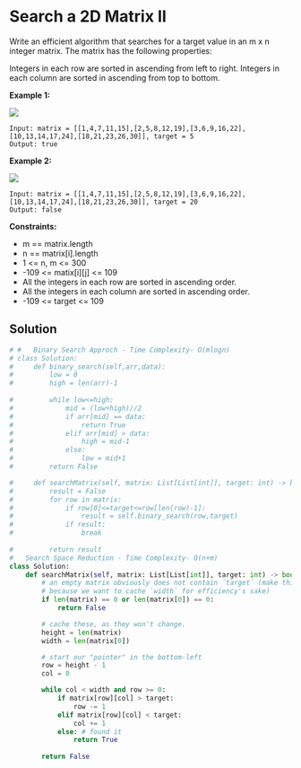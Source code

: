 <h1>Search a 2D Matrix II</h1>

<p>
Write an efficient algorithm that searches for a target value in an m x n integer matrix. The matrix has the following properties:

Integers in each row are sorted in ascending from left to right.
Integers in each column are sorted in ascending from top to bottom.

<b>Example 1:</b>

<img src="https://assets.leetcode.com/uploads/2020/11/24/searchgrid2.jpg">

    Input: matrix = [[1,4,7,11,15],[2,5,8,12,19],[3,6,9,16,22],[10,13,14,17,24],[18,21,23,26,30]], target = 5
    Output: true
    
<b>Example 2:</b>

<img src="https://assets.leetcode.com/uploads/2020/11/24/searchgrid.jpg">

    Input: matrix = [[1,4,7,11,15],[2,5,8,12,19],[3,6,9,16,22],[10,13,14,17,24],[18,21,23,26,30]], target = 20
    Output: false
 
<b>Constraints:</b>

- m == matrix.length
- n == matrix[i].length
- 1 <= n, m <= 300
- -109 <= matix[i][j] <= 109
- All the integers in each row are sorted in ascending order.
- All the integers in each column are sorted in ascending order.
- -109 <= target <= 109

<h2>Solution</h2>

```python
# #   Binary Search Approch - Time Complexity- O(mlogn)
# class Solution:
#     def binary_search(self,arr,data):
#         low = 0
#         high = len(arr)-1
        
#         while low<=high:
#             mid = (low+high)//2
#             if arr[mid] == data:
#                 return True
#             elif arr[mid] > data:
#                 high = mid-1
#             else:
#                 low = mid+1
#         return False

#     def searchMatrix(self, matrix: List[List[int]], target: int) -> bool:
#         result = False
#         for row in matrix:
#             if row[0]<=target<=row[len(row)-1]:
#                 result = self.binary_search(row,target)
#             if result:
#                 break
        
#         return result
#   Search Space Reduction - Time Complexity- O(n+m)
class Solution:
    def searchMatrix(self, matrix: List[List[int]], target: int) -> bool:
        # an empty matrix obviously does not contain `target` (make this check
        # because we want to cache `width` for efficiency's sake)
        if len(matrix) == 0 or len(matrix[0]) == 0:
            return False

        # cache these, as they won't change.
        height = len(matrix)
        width = len(matrix[0])

        # start our "pointer" in the bottom-left
        row = height - 1
        col = 0

        while col < width and row >= 0:
            if matrix[row][col] > target:
                row -= 1
            elif matrix[row][col] < target:
                col += 1
            else: # found it
                return True
        
        return False
```
